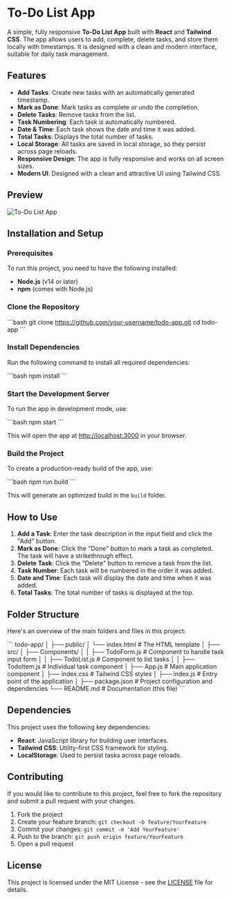 
# To-Do List App

A simple, fully responsive **To-Do List App** built with **React** and **Tailwind CSS**. The app allows users to add, complete, delete tasks, and store them locally with timestamps. It is designed with a clean and modern interface, suitable for daily task management.

## Features
- **Add Tasks**: Create new tasks with an automatically generated timestamp.
- **Mark as Done**: Mark tasks as complete or undo the completion.
- **Delete Tasks**: Remove tasks from the list.
- **Task Numbering**: Each task is automatically numbered.
- **Date & Time**: Each task shows the date and time it was added.
- **Total Tasks**: Displays the total number of tasks.
- **Local Storage**: All tasks are saved in local storage, so they persist across page reloads.
- **Responsive Design**: The app is fully responsive and works on all screen sizes.
- **Modern UI**: Designed with a clean and attractive UI using Tailwind CSS.

## Preview
![To-Do List App](path_to_your_image)

## Installation and Setup

### Prerequisites

To run this project, you need to have the following installed:

- **Node.js** (v14 or later)
- **npm** (comes with Node.js)

### Clone the Repository

\`\`\`bash
git clone https://github.com/your-username/todo-app.git
cd todo-app
\`\`\`

### Install Dependencies

Run the following command to install all required dependencies:

\`\`\`bash
npm install
\`\`\`

### Start the Development Server

To run the app in development mode, use:

\`\`\`bash
npm start
\`\`\`

This will open the app at [http://localhost:3000](http://localhost:3000) in your browser.

### Build the Project

To create a production-ready build of the app, use:

\`\`\`bash
npm run build
\`\`\`

This will generate an optimized build in the `build` folder.

## How to Use

1. **Add a Task**: Enter the task description in the input field and click the "Add" button.
2. **Mark as Done**: Click the "Done" button to mark a task as completed. The task will have a strikethrough effect.
3. **Delete Task**: Click the "Delete" button to remove a task from the list.
4. **Task Number**: Each task will be numbered in the order it was added.
5. **Date and Time**: Each task will display the date and time when it was added.
6. **Total Tasks**: The total number of tasks is displayed at the top.

## Folder Structure

Here's an overview of the main folders and files in this project:

\`\`\`
todo-app/
│
├── public/
│   └── index.html            # The HTML template
│
├── src/
│   ├── Components/
│   │   ├── TodoForm.js       # Component to handle task input form
│   │   ├── TodoList.js       # Component to list tasks
│   │   ├── TodoItem.js       # Individual task component
│   ├── App.js                # Main application component
│   ├── index.css             # Tailwind CSS styles
│   ├── index.js              # Entry point of the application
│
├── package.json              # Project configuration and dependencies
└── README.md                 # Documentation (this file)
\`\`\`

## Dependencies

This project uses the following key dependencies:

- **React**: JavaScript library for building user interfaces.
- **Tailwind CSS**: Utility-first CSS framework for styling.
- **LocalStorage**: Used to persist tasks across page reloads.

## Contributing

If you would like to contribute to this project, feel free to fork the repository and submit a pull request with your changes.

1. Fork the project
2. Create your feature branch: `git checkout -b feature/YourFeature`
3. Commit your changes: `git commit -m 'Add YourFeature'`
4. Push to the branch: `git push origin feature/YourFeature`
5. Open a pull request

## License

This project is licensed under the MIT License - see the [LICENSE](LICENSE) file for details.
